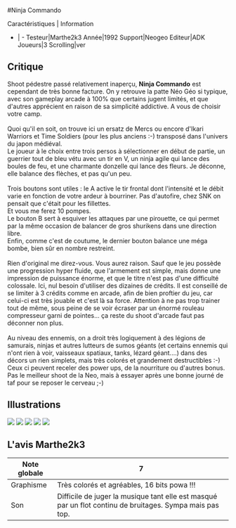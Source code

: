 #Ninja Commando

Caractéristiques | Information
- | -
Testeur|Marthe2k3
Année|1992
Support|Neogeo
Editeur|ADK
Joueurs|3
Scrolling|ver

## Critique
Shoot pédestre passé relativement inaperçu, <b>Ninja Commando</b> est cependant de très bonne facture. On y retrouve la patte Néo Géo si typique, avec son gameplay arcade à 100% que certains jugent limités, et que d'autres apprécient en raison de sa simplicité addictive. A vous de choisir votre camp.<br/><br/>Quoi qu'il en soit, on trouve ici un ersatz de Mercs ou encore d'Ikari Warriors et Time Soldiers (pour les plus anciens :-) transposé dans l'univers du japon médiéval.<br/>Le joueur à le choix entre trois persos à sélectionner en début de partie, un guerrier tout de bleu vétu avec un tir en V, un ninja agile qui lance des boules de feu, et une charmante donzelle qui lance des fleurs. Je déconne, elle balance des flèches, et pas qu'un peu.<br/><br/>Trois boutons sont utiles : le A active le tir frontal dont l'intensité et le débit varie en fonction de votre ardeur à bourriner. Pas d'autofire, chez SNK on pensait que c'était pour les fillettes.<br/>Et vous me ferez 10 pompes.<br/>Le bouton B sert à esquiver les attaques par une pirouette, ce qui permet par la même occasion de balancer de gros shurikens dans une direction libre.<br/>Enfin, comme c'est de coutume, le dernier bouton balance une méga bombe, bien sûr en nombre restreint.<br/><br/>Rien d'original me direz-vous. Vous aurez raison. Sauf que le jeu possède une progression hyper fluide, que l'armement est simple, mais donne une impression de puissance énorme, et que le titre n'est pas d'une difficulté colossale. Ici, nul besoin d'utiliser des dizaines de crédits. Il est conseillé de se limiter à 3 crédits comme en arcade, afin de bien proftier du jeu, car celui-ci est très jouable et c'est là sa force. Attention à ne pas trop trainer tout de même, sous peine de se voir écraser par un énormé rouleau compresseur garni de pointes... ça reste du shoot d'arcade faut pas déconner non plus.<br/><br/>Au niveau des ennemis, on a droit très logiquement à des légions de samurais, ninjas et autres lutteurs de sumos géants (et certains ennemis qui n'ont rien à voir, vaisseaux spatiaux, tanks, lézard géant....) dans des décors un rien simplets, mais très colorés et grandement destructibles :-) Ceux ci peuvent receler des power ups, de la nourriture ou d'autres bonus.<br/>Pas le meilleur shoot de la Neo, mais à essayer après une bonne journé de taf pour se reposer le cerveau ;-)

## Illustrations
![](http://www.shmup.com/images/thumbs/img_fiche_1_756.jpg)
![](http://www.shmup.com/images/thumbs/img_fiche_2_756.jpg)
![](http://www.shmup.com/images/thumbs/img_fiche_3_756.jpg)
![](http://www.shmup.com/images/thumbs/img_fiche_4_756.jpg)
![](http://www.shmup.com/images/thumbs/img_fiche_5_756.jpg)

## L'avis Marthe2k3
Note globale|7
-|-
Graphisme|Très colorés et agréables, 16 bits powa !!!
Son|Difficile de juger la musique tant elle est masqué par un flot continu de bruitages. Sympa mais pas top.
